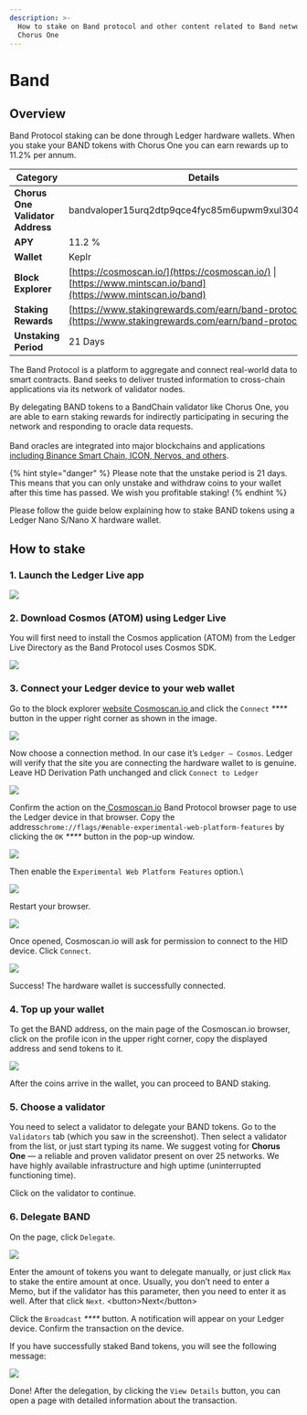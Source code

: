 ```yaml
---
description: >-
  How to stake on Band protocol and other content related to Band network by
  Chorus One
---
```


# Band

## Overview

Band Protocol staking can be done through Ledger hardware wallets. When you stake your BAND tokens with Chorus One you can earn rewards up to 11.2% per annum.

| Category                         | Details                                                                                                        |
| -------------------------------- | -------------------------------------------------------------------------------------------------------------- |
| **Chorus One Validator Address** | bandvaloper15urq2dtp9qce4fyc85m6upwm9xul3049fz627w                                                             |
| **APY**                          | 11.2 %                                                                                                         |
| **Wallet**                       | Keplr                                                                                                          |
| **Block Explorer**               | [https://cosmoscan.io/](https://cosmoscan.io/) \| [https://www.mintscan.io/band](https://www.mintscan.io/band) |
| **Staking Rewards**              | [https://www.stakingrewards.com/earn/band-protocol/](https://www.stakingrewards.com/earn/band-protocol/)       |
| **Unstaking Period**             | 21 Days                                                                                                        |

The Band Protocol is a platform to aggregate and connect real-world data to smart contracts. Band seeks to deliver trusted information to cross-chain applications via its network of validator nodes.&#x20;

By delegating BAND tokens to a BandChain validator like Chorus One, you are able to earn staking rewards for indirectly participating in securing the network and responding to oracle data requests.\
\
Band oracles are integrated into major blockchains and applications [including Binance Smart Chain, ICON, Nervos, and others](https://medium.com/bandprotocol/partnerships/home).

{% hint style="danger" %}
Please note that the unstake period is 21 days. This means that you can only unstake and withdraw coins to your wallet after this time has passed. We wish you profitable staking!
{% endhint %}

Please follow the guide below explaining how to stake BAND tokens using a Ledger Nano S/Nano X hardware wallet.

## How to stake

### 1. Launch the Ledger Live app <a href="#9465" id="9465"></a>

![](../.gitbook/assets/image.png)

### 2. Download Cosmos (ATOM) using Ledger Live <a href="#d11a" id="d11a"></a>

You will first need to install the Cosmos application (ATOM) from the Ledger Live Directory as the Band Protocol uses Cosmos SDK.

![](<../.gitbook/assets/image (1).png>)

### 3. Connect your Ledger device to your web wallet <a href="#a8cf" id="a8cf"></a>

Go to the block explorer [website Cosmoscan.io ](http://cosmoscan.io/)and click the `Connect` _****_ button in the upper right corner as shown in the image.

![](<../.gitbook/assets/image (2).png>)

Now choose a connection method. In our case it’s `Ledger — Cosmos`. Ledger will verify that the site you are connecting the hardware wallet to is genuine. Leave HD Derivation Path unchanged and click `Connect to Ledger`

![](<../.gitbook/assets/image (3).png>)

Confirm the action on the[ Cosmoscan.io](http://cosmoscan.io/) Band Protocol browser page to use the Ledger device in that browser. Copy the address`chrome://flags/#enable-experimental-web-platform-features` by clicking the `OK` _****_ button in the pop-up window.

![](<../.gitbook/assets/image (4) (1).png>)

Then enable the `Experimental Web Platform Features` option.\


![](<../.gitbook/assets/image (5) (1).png>)

Restart your browser.

![](<../.gitbook/assets/image (6).png>)

Once opened, Cosmoscan.io will ask for permission to connect to the HID device. Click `Connect`.

![](<../.gitbook/assets/image (9) (1).png>)

Success! The hardware wallet is successfully connected.

### 4. Top up your wallet <a href="#2d33" id="2d33"></a>

To get the BAND address, on the main page of the Cosmoscan.io browser, click on the profile icon in the upper right corner, copy the displayed address and send tokens to it.

![](<../.gitbook/assets/image (8) (1).png>)

After the coins arrive in the wallet, you can proceed to BAND staking.

### 5. Choose a validator <a href="#06f0" id="06f0"></a>

You need to select a validator to delegate your BAND tokens. Go to the `Validators` tab (which you saw in the screenshot). Then select a validator from the list, or just start typing its name. We suggest voting for **Chorus One** — a reliable and proven validator present on over 25 networks. We have highly available infrastructure and high uptime (uninterrupted functioning time).

Click on the validator to continue.

### 6. Delegate BAND <a href="#6a1c" id="6a1c"></a>

On the page, click `Delegate`.

![](<../.gitbook/assets/image (13).png>)

Enter the amount of tokens you want to delegate manually, or just click `Max` to stake the entire amount at once. Usually, you don’t need to enter a Memo, but if the validator has this parameter, then you need to enter it as well. After that click `Next`. \<button>Next\</button>

Click the `Broadcast` _****_ button. A notification will appear on your Ledger device. Confirm the transaction on the device.

If you have successfully staked Band tokens, you will see the following message:

![](<../.gitbook/assets/image (12).png>)

Done! After the delegation, by clicking the `View Details` button, you can open a page with detailed information about the transaction.
